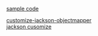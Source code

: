 



[sample code  ](https://github.com/OpenAPITools/openapi-generator/blob/master/samples/server/petstore/springboot-implicitHeaders/src/main/java/org/openapitools/api/UserApiController.java)  


[customize-jackson-objectmapper](https://docs.spring.io/spring-boot/docs/current/reference/html/howto.html#howto.spring-mvc.customize-jackson-objectmapper)  
[jackson cusomize](https://www.baeldung.com/spring-boot-customize-jackson-objectmapper)  